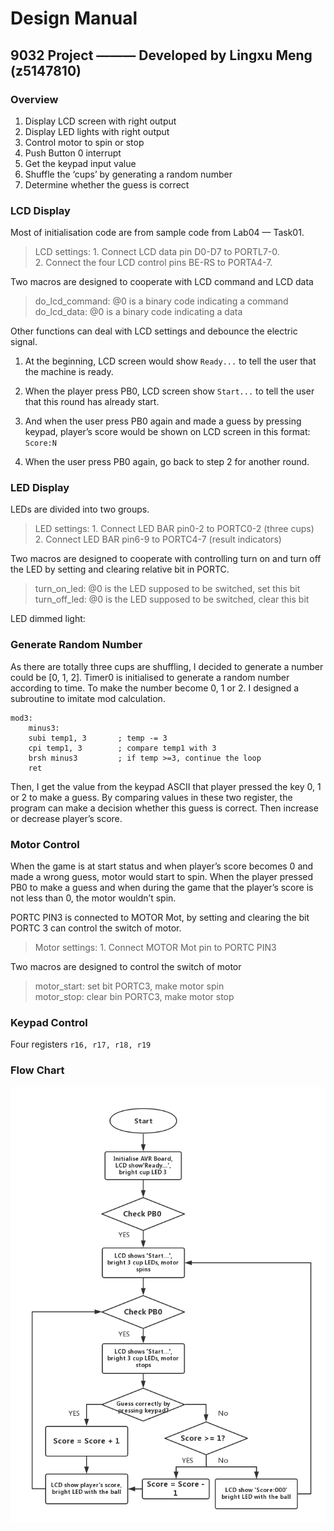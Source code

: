 # Design Manual
## 9032 Project ——— Developed by Lingxu Meng (z5147810)

### Overview

1. Display LCD screen with right output
2. Display LED lights with right output
3. Control motor to spin or stop
4. Push Button 0 interrupt
5. Get the keypad input value
6. Shuffle the ‘cups’ by generating a random number
7. Determine whether the guess is correct

### LCD Display

Most of initialisation code are from sample code from Lab04 — Task01. 


> LCD settings:	1. Connect LCD data pin D0-D7 to PORTL7-0.  
>                             2. Connect the four LCD control pins BE-RS to PORTA4-7.  


Two macros are designed to cooperate with LCD command and LCD data


> do_lcd_command: @0 is a binary code indicating a command  
> do_lcd_data: @0 is a binary code indicating a data  


Other functions can deal with LCD settings and debounce the electric signal.

1. At the beginning, LCD screen would show  `Ready...`  to tell the user that the machine is ready.

2. When the player press PB0, LCD screen show `Start...`  to tell the user that this round has already start. 

3. And when the user press PB0 again and made a guess by pressing keypad, player’s score would be shown on LCD screen in this format: `Score:N`

4. When the user press PB0 again, go back to step 2 for another round.

### LED Display

LEDs are divided into two groups. 

> LED settings:		1. Connect LED BAR pin0-2 to PORTC0-2 (three cups)  
> 					2. Connect LED BAR pin6-9 to PORTC4-7 (result indicators)  


Two macros are designed to cooperate with controlling turn on and turn off the LED by setting and clearing relative bit in PORTC.

> turn_on_led: @0 is the LED supposed to be switched, set this bit  
> turn_off_led: @0 is the LED supposed to be switched, clear this bit  

LED dimmed light:


### Generate Random Number 

As there are totally three cups are shuffling, I decided to generate a number could be [0, 1, 2]. Timer0 is initialised to generate a random number according to time. To make the number become 0, 1 or 2. I designed a subroutine to imitate mod calculation. 


```asm6502
mod3:
	minus3:
	subi temp1, 3		; temp -= 3
	cpi temp1, 3		; compare temp1 with 3
	brsh minus3			; if temp >=3, continue the loop
	ret
```

Then, I get the value from the keypad ASCII that player pressed the key 0, 1 or 2 to make a guess. By comparing values in these two register, the program can make a decision whether this guess is correct. Then increase or decrease player’s score.

### Motor Control

When the game is at start status and when player’s score becomes 0 and made a wrong guess, motor would start to spin. When the player pressed PB0 to make a guess and when during the game that the player’s score is not less than 0, the motor wouldn’t spin.

PORTC PIN3 is connected to MOTOR Mot, by setting and clearing the bit PORTC 3 can control the switch of motor.

> Motor settings:	 	1. Connect MOTOR  Mot pin to PORTC PIN3  

Two macros are designed to control the switch of motor

> motor_start:  set bit PORTC3, make motor spin   
> motor_stop: clear bin PORTC3, make motor stop  

### Keypad Control

Four registers  `r16, r17, r18, r19` 

### Flow Chart

![pic](https://github.com/JosephMLX/PGlife/blob/master/COMP9032/lab03/Project/Flow%20Chart.jpg)
